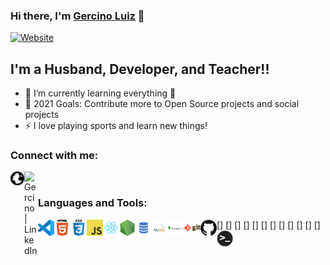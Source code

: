 ### Hi there, I'm [Gercino Luiz][website] 👋

[![Website](https://img.shields.io/website?label=codeSTACKr.com&style=for-the-badge&url=https%3A%2F%2Fcodestackr.com)](https://portfolio.gercinoluiz.com.br/)

## I'm a Husband, Developer, and Teacher!!

-    🌱 I’m currently learning everything 🤣
-    🥅 2021 Goals: Contribute more to Open Source projects and social projects
-    ⚡ I love playing sports and learn new things!

### Connect with me:

[<img align="left" alt="https://portfolio.gercinoluiz.com.br/" width="22px" src="https://raw.githubusercontent.com/iconic/open-iconic/master/svg/globe.svg" />][website]
[<img align="left" alt="Gercino | LinkedIn" width="22px" src="https://cdn.jsdelivr.net/npm/simple-icons@v3/icons/linkedin.svg" />][linkedin]

<br />

### Languages and Tools:

[<img align="left" alt="Visual Studio Code" width="26px"
src="https://raw.githubusercontent.com/github/explore/80688e429a7d4ef2fca1e82350fe8e3517d3494d/topics/visual-studio-code/visual-studio-code.png"
/>] [<img align="left" alt="HTML5" width="26px"
src="https://raw.githubusercontent.com/github/explore/80688e429a7d4ef2fca1e82350fe8e3517d3494d/topics/html/html.png"
/>] [<img align="left" alt="CSS3" width="26px"
src="https://raw.githubusercontent.com/github/explore/80688e429a7d4ef2fca1e82350fe8e3517d3494d/topics/css/css.png"
/>] [<img align="left" alt="JavaScript" width="26px"
src="https://raw.githubusercontent.com/github/explore/80688e429a7d4ef2fca1e82350fe8e3517d3494d/topics/javascript/javascript.png"
/>] [<img align="left" alt="React" width="26px"
src="https://raw.githubusercontent.com/github/explore/80688e429a7d4ef2fca1e82350fe8e3517d3494d/topics/react/react.png"
/>] [<img align="left" alt="Node.js" width="26px"
src="https://raw.githubusercontent.com/github/explore/80688e429a7d4ef2fca1e82350fe8e3517d3494d/topics/nodejs/nodejs.png"
/>] [<img align="left" alt="SQL" width="26px"
src="https://raw.githubusercontent.com/github/explore/80688e429a7d4ef2fca1e82350fe8e3517d3494d/topics/sql/sql.png"
/>] [<img align="left" alt="MySQL" width="26px"
src="https://raw.githubusercontent.com/github/explore/80688e429a7d4ef2fca1e82350fe8e3517d3494d/topics/mysql/mysql.png"
/>] [<img align="left" alt="MongoDB" width="26px"
src="https://raw.githubusercontent.com/github/explore/80688e429a7d4ef2fca1e82350fe8e3517d3494d/topics/mongodb/mongodb.png"
/>] [<img align="left" alt="Git" width="26px"
src="https://raw.githubusercontent.com/github/explore/80688e429a7d4ef2fca1e82350fe8e3517d3494d/topics/git/git.png"
/>] [<img align="left" alt="GitHub" width="26px"
src="https://raw.githubusercontent.com/github/explore/78df643247d429f6cc873026c0622819ad797942/topics/github/github.png"
/>] [<img align="left" alt="Terminal" width="26px"
src="https://raw.githubusercontent.com/github/explore/80688e429a7d4ef2fca1e82350fe8e3517d3494d/topics/terminal/terminal.png"
/>]

<br />
<br />

[website]: https://portfolio.gercinoluiz.com.br/
[linkedin]: https://www.linkedin.com/in/gercino-luiz-509405b6/


